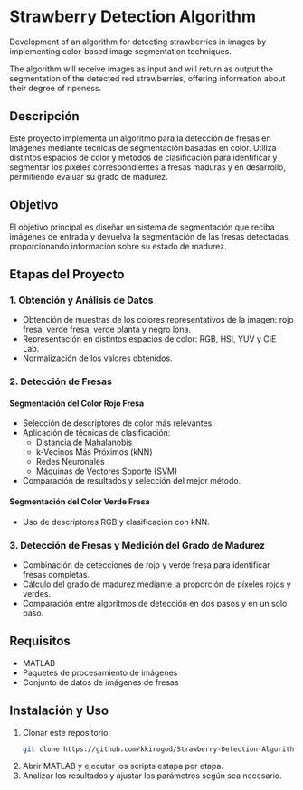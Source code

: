 # Strawberry Detection Algorithm
Development of an algorithm for detecting strawberries in images by implementing color-based image segmentation techniques.

The algorithm will receive images as input and will return as output the segmentation of the detected red strawberries, offering information about their degree of ripeness.

## Descripción
Este proyecto implementa un algoritmo para la detección de fresas en imágenes mediante técnicas de segmentación basadas en color. Utiliza distintos espacios de color y métodos de clasificación para identificar y segmentar los píxeles correspondientes a fresas maduras y en desarrollo, permitiendo evaluar su grado de madurez.

## Objetivo
El objetivo principal es diseñar un sistema de segmentación que reciba imágenes de entrada y devuelva la segmentación de las fresas detectadas, proporcionando información sobre su estado de madurez.

## Etapas del Proyecto
### 1. Obtención y Análisis de Datos
- Obtención de muestras de los colores representativos de la imagen: rojo fresa, verde fresa, verde planta y negro lona.
- Representación en distintos espacios de color: RGB, HSI, YUV y CIE Lab.
- Normalización de los valores obtenidos.

### 2. Detección de Fresas
#### Segmentación del Color Rojo Fresa
- Selección de descriptores de color más relevantes.
- Aplicación de técnicas de clasificación:
  - Distancia de Mahalanobis
  - k-Vecinos Más Próximos (kNN)
  - Redes Neuronales
  - Máquinas de Vectores Soporte (SVM)
- Comparación de resultados y selección del mejor método.

#### Segmentación del Color Verde Fresa
- Uso de descriptores RGB y clasificación con kNN.

### 3. Detección de Fresas y Medición del Grado de Madurez
- Combinación de detecciones de rojo y verde fresa para identificar fresas completas.
- Cálculo del grado de madurez mediante la proporción de píxeles rojos y verdes.
- Comparación entre algoritmos de detección en dos pasos y en un solo paso.

## Requisitos
- MATLAB
- Paquetes de procesamiento de imágenes
- Conjunto de datos de imágenes de fresas

## Instalación y Uso
1. Clonar este repositorio:
   ```bash
   git clone https://github.com/kkirogod/Strawberry-Detection-Algorithm.git
   ```
2. Abrir MATLAB y ejecutar los scripts estapa por etapa.
3. Analizar los resultados y ajustar los parámetros según sea necesario.
